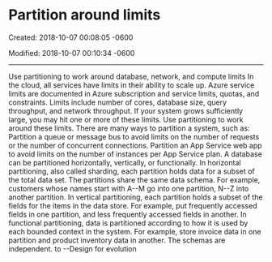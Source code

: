 # Partition around limits

Created: 2018-10-07 00:08:05 -0600

Modified: 2018-10-07 00:10:34 -0600

---

Use partitioning to work around database, network, and compute limits In the cloud, all services have limits in their ability to scale up. Azure service limits are documented in Azure subscription and service limits, quotas, and constraints. Limits include number of cores, database size, query throughput, and network throughput. If your system grows sufficiently large, you may hit one or more of these limits. Use partitioning to work around these limits. There are many ways to partition a system, such as: Partition a queue or message bus to avoid limits on the number of requests or the number of concurrent connections. Partition an App Service web app to avoid limits on the number of instances per App Service plan. A database can be partitioned horizontally, vertically, or functionally. In horizontal partitioning, also called sharding, each partition holds data for a subset of the total data set. The partitions share the same data schema. For example, customers whose names start with A--M go into one partition, N--Z into another partition. In vertical partitioning, each partition holds a subset of the fields for the items in the data store. For example, put frequently accessed fields in one partition, and less frequently accessed fields in another. In functional partitioning, data is partitioned according to how it is used by each bounded context in the system. For example, store invoice data in one partition and product inventory data in another. The schemas are independent. to --Design for evolution

